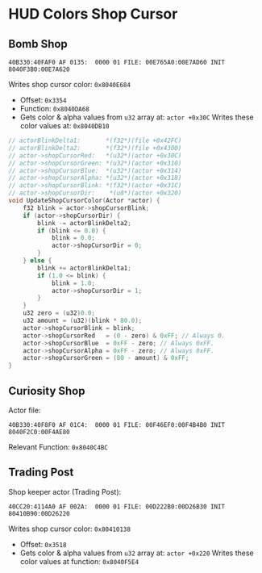 HUD Colors Shop Cursor
======================

## Bomb Shop

```
40B330:40FAF0 AF 0135:  0000 01 FILE: 00E765A0:00E7AD60 INIT 8040F3B0:00E7A620
```

Writes shop cursor color: `0x8040E684`
- Offset: `0x3354`
- Function: `0x8040DA68`
- Gets color & alpha values from `u32` array at: `actor +0x30C`
Writes these color values at: `0x8040DB10`

```c
// actorBlinkDelta1:       *(f32*)(file +0x42FC)
// actorBlinkDelta2:       *(f32*)(file +0x4300)
// actor->shopCursorRed:   *(u32*)(actor +0x30C)
// actor->shopCursorGreen: *(u32*)(actor +0x310)
// actor->shopCursorBlue:  *(u32*)(actor +0x314)
// actor->shopCursorAlpha: *(u32*)(actor +0x318)
// actor->shopCursorBlink: *(f32*)(actor +0x31C)
// actor->shopCursorDir:    *(u8*)(actor +0x320)
void UpdateShopCursorColor(Actor *actor) {
    f32 blink = actor->shopCursorBlink;
    if (actor->shopCursorDir) {
        blink -= actorBlinkDelta2;
        if (blink <= 0.0) {
            blink = 0.0;
            actor->shopCursorDir = 0;
        }
    } else {
        blink += actorBlinkDelta1;
        if (1.0 <= blink) {
            blink = 1.0;
            actor->shopCursorDir = 1;
        }
    }
    u32 zero = (u32)0.0;
    u32 amount = (u32)(blink * 80.0);
    actor->shopCursorBlink = blink;
    actor->shopCursorRed   = (0 - zero) & 0xFF; // Always 0.
    actor->shopCursorBlue  = 0xFF - zero; // Always 0xFF.
    actor->shopCursorAlpha = 0xFF - zero; // Always 0xFF.
    actor->shopCursorGreen = (80 - amount) & 0xFF;
}
```

## Curiosity Shop

Actor file:
```
40B330:40F8F0 AF 01C4:  0000 01 FILE: 00F46EF0:00F4B4B0 INIT 8040F2C0:00F4AE80
```

Relevant Function: `0x8040C4BC`

## Trading Post

Shop keeper actor (Trading Post):
```
40CC20:4114A0 AF 002A:  0000 01 FILE: 00D222B0:00D26B30 INIT 80410B90:00D26220
```

Writes shop cursor color: `0x80410138`
- Offset: `0x3518`
- Gets color & alpha values from `u32` array at: `actor +0x220`
Writes these color values at function: `0x8040F5E4`
